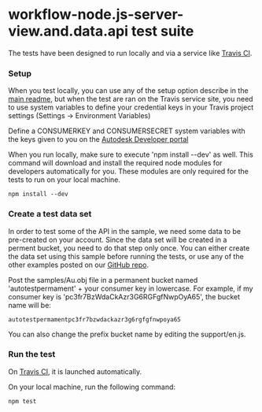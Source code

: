 # workflow-node.js-server-view.and.data.api test suite

The tests have been designed to run locally and via a service like [Travis CI](https://travis-ci.org/).


### Setup
When you test locally, you can use any of the setup option describe in the [main readme](../README.md), but when the test
are ran on the Travis service site, you need to use system variables to define your credential keys in your Travis project settings
(Settings -> Environment Variables)

Define a CONSUMERKEY and CONSUMERSECRET system variables with the keys given to you on the
[Autodesk Developer portal](https://developer.autodesk.com/)

When you run locally, make sure to execute 'npm install --dev' as well. This command will download and install the
required node modules for developers automatically for you.
These modules are only required for the tests to run on your local machine.<br />
```
npm install --dev
```

### Create a test data set
In order to test some of the API in the sample, we need some data to be pre-created on your account. Since the data set will
be created in a perment bucket, you need to do that step only once. You can either create the data set using this sample before
running the tests, or use any of the other examples posted on our
[GitHub repo](https://github.com/Developer-Autodesk?utf8=%E2%9C%93&query=workflow).

Post the samples/Au.obj file in a permanent bucket named 'autotestpermament' + your consumer key in lowercase.
For example, if my consumer key is 'pc3fr7BzWdaCkAzr3G6RGFgfNwpOyA65', the bucket name will be: <br />
```
autotestpermamentpc3fr7bzwdackazr3g6rgfgfnwpoya65
```

You can also change the prefix bucket name by editing the support/en.js.

### Run the test
On [Travis CI](https://travis-ci.org/), it is launched automatically.

On your local machine, run the following command: <br />
```
npm test
```
